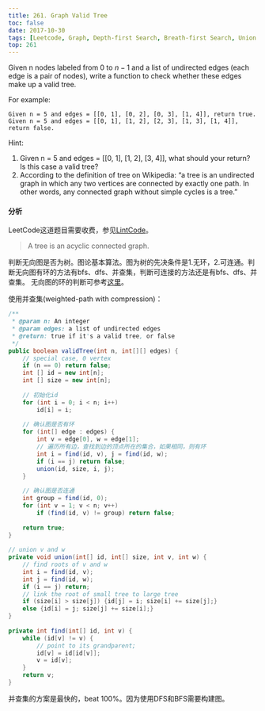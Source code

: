 ```yaml
---
title: 261. Graph Valid Tree
toc: false
date: 2017-10-30
tags: [Leetcode, Graph, Depth-first Search, Breath-first Search, Union Find]
top: 261
---
```


Given n nodes labeled from 0 to $n - 1$ and a list of undirected edges (each edge is a pair of nodes), write a function to check whether these edges make up a valid tree.

For example:

```
Given n = 5 and edges = [[0, 1], [0, 2], [0, 3], [1, 4]], return true.
Given n = 5 and edges = [[0, 1], [1, 2], [2, 3], [1, 3], [1, 4]], return false.
```

Hint:

1. Given n = 5 and edges = [[0, 1], [1, 2], [3, 4]], what should your return? Is this case a valid tree?
2. According to the definition of tree on Wikipedia: “a tree is an undirected graph in which any two vertices are connected by exactly one path. In other words, any connected graph without simple cycles is a tree.”

#### 分析

LeetCode这道题目需要收费，参见[LintCode](https://www.lintcode.com/problem/graph-valid-tree/description)。

>  A tree is an acyclic connected graph.

判断无向图是否为树。图论基本算法。图为树的先决条件是1.无环，2.可连通。判断无向图有环的方法有bfs、dfs、并查集，判断可连接的方法还是有bfs、dfs、并查集。 无向图的环的判断可参考[这里](https://techlarry.github.io/note-os/algorithm/algorithmPrinceton/graph/#cycle)。

使用并查集(weighted-path with compression)：

```Java
/**
 * @param n: An integer
 * @param edges: a list of undirected edges
 * @return: true if it's a valid tree, or false
 */
public boolean validTree(int n, int[][] edges) {
    // special case, 0 vertex
    if (n == 0) return false;
    int [] id = new int[n];
    int [] size = new int[n];
    
    // 初始化id
    for (int i = 0; i < n; i++)
        id[i] = i;
    
    // 确认图是否有环
    for (int[] edge : edges) {
        int v = edge[0], w = edge[1];
        // 遍历所有边，查找到边的顶点所在的集合，如果相同，则有环
        int i = find(id, v), j = find(id, w);
        if (i == j) return false;
        union(id, size, i, j);
    }
    
    // 确认图是否连通
    int group = find(id, 0);
    for (int v = 1; v < n; v++)
        if (find(id, v) != group) return false;
    
    return true;
}
    
// union v and w
private void union(int[] id, int[] size, int v, int w) {
    // find roots of v and w
    int i = find(id, v);
    int j = find(id, w);
    if (i == j) return;
    // link the root of small tree to large tree
    if (size[i] > size[j]) {id[j] = i; size[i] += size[j];}
    else {id[i] = j; size[j] += size[i];}
}
    
private int find(int[] id, int v) {
    while (id[v] != v) {
        // point to its grandparent;
        id[v] = id[id[v]];
        v = id[v];
    }
    return v;
}
```

并查集的方案是最快的，beat 100%。因为使用DFS和BFS需要构建图。